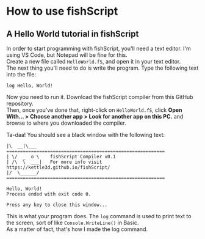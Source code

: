 How to use fishScript
===

A Hello World tutorial in fishScript
---

In order to start programming with fishScript, you'll need a text editor. I'm using VS Code, but Notepad will be fine for this.  
Create a new file called `HelloWorld.fS`, and open it in your text editor.  
The next thing you'll need to do is write the program. Type the following text into the file:  
```
log Hello, World!
```

Now you need to run it. Download the fishScript compiler from this GitHub repository.  
Then, once you've done that, right-click on `HelloWorld.fS`, click **Open With... > Choose another app > Look for another app on this PC.** and browse to where you downloaded the compiler. 

Ta-daa! You should see a black window with the following text:
```
|\  __|\___     ==========================================================
| \/  _  o \    fishScript Compiler v0.1
| /\  \  ___|   For more info visit https://kettle3d.github.io/fishScript/
|/  \______/    ==========================================================

Hello, World!
Process ended with exit code 0.

Press any key to close this window...
```

This is what your program does. The `log` command is used to print text to the screen, sort of like `Console.WriteLine()` in Basic.  
As a matter of fact, that's how I made the log command.
